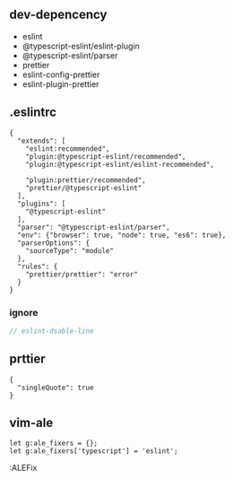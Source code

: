 ## dev-depencency
* eslint
* @typescript-eslint/eslint-plugin
* @typescript-eslint/parser
* prettier
* eslint-config-prettier
* eslint-plugin-prettier


## .eslintrc

```.eslintrc
{
  "extends": [
    "eslint:recommended",
    "plugin:@typescript-eslint/recommended",
    "plugin:@typescript-eslint/eslint-recommended",

    "plugin:prettier/recommended",
    "prettier/@typescript-eslint"
  ],
  "plugins": [
    "@typescript-eslint"
  ],
  "parser": "@typescript-eslint/parser",
  "env": {"browser": true, "node": true, "es6": true},
  "parserOptions": {
    "sourceType": "module"
  },
  "rules": {
    "prettier/prettier": "error"
  }
}
```


### ignore

```js
// eslint-dsable-line
```


## prttier
```.prettierrc
{
  "singleQuote": true
}
```


## vim-ale

```vim
let g:ale_fixers = {};
let g:ale_fixers['typescript'] = 'eslint';
```

:ALEFix
